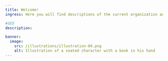 ```yaml
---
title: Welcome!
ingress: Here you will find descriptions of the current organization and the way we work when we develop and manage digital solutions for our users.

#SEO
description:

banner:
  image:
    src: /illustrations/illustration-04.png
    alt: Illustration of a seated character with a book in his hand
---
```

